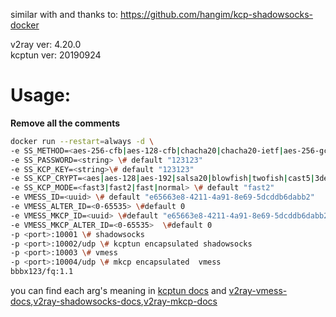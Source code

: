 similar with and thanks to: https://github.com/hangim/kcp-shadowsocks-docker

v2ray ver: 4.20.0  
kcptun ver: 20190924

# Usage:

**Remove all the comments**

```bash
docker run --restart=always -d \
-e SS_METHOD=<aes-256-cfb|aes-128-cfb|chacha20|chacha20-ietf|aes-256-gcm|aes-128-gcm|chacha20-poly1305|chacha20-ietf-poly1305>  \# default "aes-128-cfb"
-e SS_PASSWORD=<string> \# default "123123"
-e SS_KCP_KEY=<string>\# default "123123"
-e SS_KCP_CRYPT=<aes|aes-128|aes-192|salsa20|blowfish|twofish|cast5|3des|tea|xtea|xor|sm4|none> \#default "aes-128" 
-e SS_KCP_MODE=<fast3|fast2|fast|normal> \# default "fast2"
-e VMESS_ID=<uuid> \# default "e65663e8-4211-4a91-8e69-5dcddb6dabb2" 
-e VMESS_ALTER_ID=<0-65535> \#default 0
-e VMESS_MKCP_ID=<uuid> \#default "e65663e8-4211-4a91-8e69-5dcddb6dabb2"
-e VMESS_MKCP_ALTER_ID=<0-65535>  \#default 0
-p <port>:10001 \# shadowsocks
-p <port>:10002/udp \# kcptun encapsulated shadowsocks
-p <port>:10003 \# vmess
-p <port>:10004/udp \# mkcp encapsulated  vmess
bbbx123/fq:1.1
```

you can find each arg's meaning in [kcptun docs](https://github.com/xtaci/kcptun/blob/master/README.md#usage) and [v2ray-vmess-docs](https://www.v2ray.com/chapter_02/protocols/vmess.html),[v2ray-shadowsocks-docs](https://www.v2ray.com/chapter_02/protocols/shadowsocks.html),[v2ray-mkcp-docs](https://www.v2ray.com/chapter_02/transport/mkcp.html)
